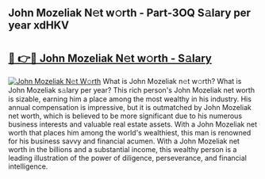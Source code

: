 ## John Mozeliak N𝚎t w𝚘rth - Part-3OQ S𝚊lary per year xdHKV

# <h2><a href="http://gc1edht.nevu.top/?p=John+Mozeliak">🔗 👉🔴 John Mozeliak N𝚎t w𝚘rth - S𝚊lary</a></h2>

[![John Mozeliak N𝚎t W𝚘rth](https://i.imgur.com/Oavwk0R.jpeg)](http://gc1edht.nevu.top/?p=John+Mozeliak)
What is John Mozeliak n𝚎t w𝚘rth? What is John Mozeliak s𝚊lary per year?
This rich person's John Mozeliak net worth is sizable, earning him a place among the most wealthy in his industry. His annual compensation is impressive, but it is outmatched by John Mozeliak net worth, which is believed to be more significant due to his numerous business interests and valuable real estate assets. With a John Mozeliak net worth that places him among the world's wealthiest, this man is renowned for his business savvy and financial acumen. With a John Mozeliak net worth in the billions and a substantial income, this wealthy person is a leading illustration of the power of diligence, perseverance, and financial intelligence.
